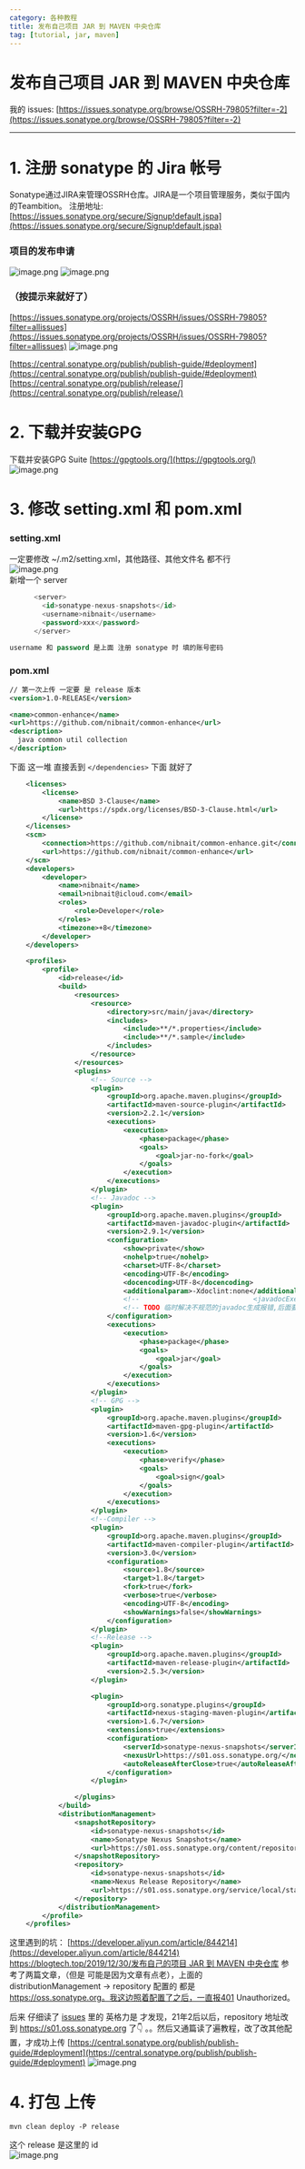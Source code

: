 ```yaml
---
category: 各种教程
title: 发布自己项目 JAR 到 MAVEN 中央仓库
tag: [tutorial, jar, maven]
---
```

# 发布自己项目 JAR 到 MAVEN 中央仓库

我的 issues: 
[https://issues.sonatype.org/browse/OSSRH-79805?filter=-2](https://issues.sonatype.org/browse/OSSRH-79805?filter=-2)

---

# 1. 注册 sonatype 的 Jira 帐号

Sonatype通过JIRA来管理OSSRH仓库。JIRA是一个项目管理服务，类似于国内的Teambition。
注册地址: [https://issues.sonatype.org/secure/Signup!default.jspa](https://issues.sonatype.org/secure/Signup!default.jspa)

### 项目的发布申请

![image.png](https://tianbin.cc/img/mbp/tutorial/04-00.jpg)
![image.png](https://tianbin.cc/img/mbp/tutorial/04-01.jpg)

### （按提示来就好了）

[https://issues.sonatype.org/projects/OSSRH/issues/OSSRH-79805?filter=allissues](https://issues.sonatype.org/projects/OSSRH/issues/OSSRH-79805?filter=allissues)
![image.png](https://tianbin.cc/img/mbp/tutorial/04-02.jpg)

[https://central.sonatype.org/publish/publish-guide/#deployment](https://central.sonatype.org/publish/publish-guide/#deployment)
[https://central.sonatype.org/publish/release/](https://central.sonatype.org/publish/release/)

# 2. 下载并安装GPG

下载并安装GPG Suite  [https://gpgtools.org/](https://gpgtools.org/)  
![image.png](https://tianbin.cc/img/mbp/tutorial/04-03.png)

# 3. 修改 setting.xml 和 pom.xml

### setting.xml

一定要修改 ~/.m2/setting.xml，其他路径、其他文件名 都不行  
![image.png](https://tianbin.cc/img/mbp/tutorial/04-04.jpg)  
新增一个 server

```sql
      <server>
        <id>sonatype-nexus-snapshots</id>
        <username>nibnait</username>
        <password>xxx</password>
      </server>

username 和 password 是上面 注册 sonatype 时 填的账号密码
```

### pom.xml

```xml
// 第一次上传 一定要 是 release 版本
<version>1.0-RELEASE</version>

<name>common-enhance</name>
<url>https://github.com/nibnait/common-enhance</url>
<description>
  java common util collection
</description>

```

下面 这一堆 直接丢到 `</dependencies>` 下面 就好了

```xml
    <licenses>
        <license>
            <name>BSD 3-Clause</name>
            <url>https://spdx.org/licenses/BSD-3-Clause.html</url>
        </license>
    </licenses>
    <scm>
        <connection>https://github.com/nibnait/common-enhance.git</connection>
        <url>https://github.com/nibnait/common-enhance</url>
    </scm>
    <developers>
        <developer>
            <name>nibnait</name>
            <email>nibnait@icloud.com</email>
            <roles>
                <role>Developer</role>
            </roles>
            <timezone>+8</timezone>
        </developer>
    </developers>

    <profiles>
        <profile>
            <id>release</id>
            <build>
                <resources>
                    <resource>
                        <directory>src/main/java</directory>
                        <includes>
                            <include>**/*.properties</include>
                            <include>**/*.sample</include>
                        </includes>
                    </resource>
                </resources>
                <plugins>
                    <!-- Source -->
                    <plugin>
                        <groupId>org.apache.maven.plugins</groupId>
                        <artifactId>maven-source-plugin</artifactId>
                        <version>2.2.1</version>
                        <executions>
                            <execution>
                                <phase>package</phase>
                                <goals>
                                    <goal>jar-no-fork</goal>
                                </goals>
                            </execution>
                        </executions>
                    </plugin>
                    <!-- Javadoc -->
                    <plugin>
                        <groupId>org.apache.maven.plugins</groupId>
                        <artifactId>maven-javadoc-plugin</artifactId>
                        <version>2.9.1</version>
                        <configuration>
                            <show>private</show>
                            <nohelp>true</nohelp>
                            <charset>UTF-8</charset>
                            <encoding>UTF-8</encoding>
                            <docencoding>UTF-8</docencoding>
                            <additionalparam>-Xdoclint:none</additionalparam>
                            <!--                            <javadocExecutable>/Library/Java/JavaVirtualMachines/1.8.0_231.jdk/Contents/Home/bin/javadoc</javadocExecutable>-->
                            <!-- TODO 临时解决不规范的javadoc生成报错,后面要规范化后把这行去掉 -->
                        </configuration>
                        <executions>
                            <execution>
                                <phase>package</phase>
                                <goals>
                                    <goal>jar</goal>
                                </goals>
                            </execution>
                        </executions>
                    </plugin>
                    <!-- GPG -->
                    <plugin>
                        <groupId>org.apache.maven.plugins</groupId>
                        <artifactId>maven-gpg-plugin</artifactId>
                        <version>1.6</version>
                        <executions>
                            <execution>
                                <phase>verify</phase>
                                <goals>
                                    <goal>sign</goal>
                                </goals>
                            </execution>
                        </executions>
                    </plugin>
                    <!--Compiler -->
                    <plugin>
                        <groupId>org.apache.maven.plugins</groupId>
                        <artifactId>maven-compiler-plugin</artifactId>
                        <version>3.0</version>
                        <configuration>
                            <source>1.8</source>
                            <target>1.8</target>
                            <fork>true</fork>
                            <verbose>true</verbose>
                            <encoding>UTF-8</encoding>
                            <showWarnings>false</showWarnings>
                        </configuration>
                    </plugin>
                    <!--Release -->
                    <plugin>
                        <groupId>org.apache.maven.plugins</groupId>
                        <artifactId>maven-release-plugin</artifactId>
                        <version>2.5.3</version>
                    </plugin>

                    <plugin>
                        <groupId>org.sonatype.plugins</groupId>
                        <artifactId>nexus-staging-maven-plugin</artifactId>
                        <version>1.6.7</version>
                        <extensions>true</extensions>
                        <configuration>
                            <serverId>sonatype-nexus-snapshots</serverId>
                            <nexusUrl>https://s01.oss.sonatype.org/</nexusUrl>
                            <autoReleaseAfterClose>true</autoReleaseAfterClose>
                        </configuration>
                    </plugin>

                </plugins>
            </build>
            <distributionManagement>
                <snapshotRepository>
                    <id>sonatype-nexus-snapshots</id>
                    <name>Sonatype Nexus Snapshots</name>
                    <url>https://s01.oss.sonatype.org/content/repositories/snapshots/</url>
                </snapshotRepository>
                <repository>
                    <id>sonatype-nexus-snapshots</id>
                    <name>Nexus Release Repository</name>
                    <url>https://s01.oss.sonatype.org/service/local/staging/deploy/maven2/</url>
                </repository>
            </distributionManagement>
        </profile>
    </profiles>

```

这里遇到的坑：
[https://developer.aliyun.com/article/844214](https://developer.aliyun.com/article/844214)
[https://blogtech.top/2019/12/30/发布自己的项目 JAR 到 MAVEN 中央仓库](https://blogtech.top/2019/12/30/%E5%8F%91%E5%B8%83%E8%87%AA%E5%B7%B1%E7%9A%84%E9%A1%B9%E7%9B%AEJAR%E5%88%B0MAVEN%E4%B8%AD%E5%A4%AE%E4%BB%93%E5%BA%93/)
参考了两篇文章，（但是 可能是因为文章有点老），上面的 distributionManagement -> repository 配置的 都是 https://oss.sonatype.org。我这边照着配置了之后，一直报401 Unauthorized。  

后来 仔细读了 [issues](https://issues.sonatype.org/projects/OSSRH/issues/OSSRH-79805?filter=allissues) 里的 英格力是 才发现，21年2后以后，repository 地址改到 https://s01.oss.sonatype.org 了👇  。。然后又通篇读了遍教程，改了改其他配置，才成功上传
[https://central.sonatype.org/publish/publish-guide/#deployment](https://central.sonatype.org/publish/publish-guide/#deployment)
![image.png](https://tianbin.cc/img/mbp/tutorial/04-05.jpg)

# 4.  打包 上传

`mvn clean deploy -P release`

这个 release 是这里的 id   
![image.png](https://tianbin.cc/img/mbp/tutorial/04-06.jpg)
